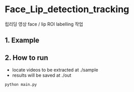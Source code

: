 # Face_Lip_detection_tracking
립리딩 영상 face / lip ROI labelling 작업

## 1. Example

## 2. How to run
* locate videos to be extracted at ./sample
* results will be saved at ./out
~~~
python main.py
~~~
